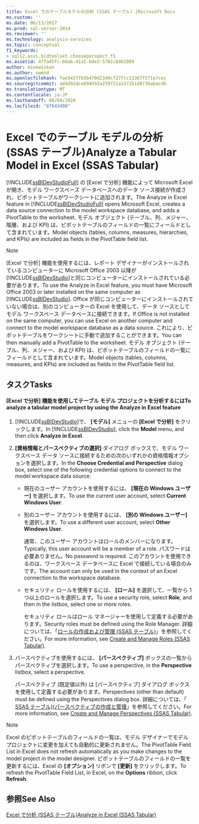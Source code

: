 ```yaml
---
title: Excel でのテーブルモデルの分析 (SSAS テーブル) |Microsoft Docs
ms.custom: ''
ms.date: 06/13/2017
ms.prod: sql-server-2014
ms.reviewer: ''
ms.technology: analysis-services
ms.topic: conceptual
f1_keywords:
- sql12.asvs.bidtoolset.chooseperspect.f1
ms.assetid: 47fa45fc-60ab-41a1-bde3-5781c8462889
author: minewiskan
ms.author: owend
ms.openlocfilehash: fae542ffb5b470d23d9cf27fcc11367f571e7cec
ms.sourcegitcommit: ad4d92dce894592a259721a1571b1d8736abacdb
ms.translationtype: MT
ms.contentlocale: ja-JP
ms.lasthandoff: 08/04/2020
ms.locfileid: "87643490"
---
```

# <a name="analyze-a-tabular-model-in-excel-ssas-tabular"></a><span data-ttu-id="0d3f4-102">Excel でのテーブル モデルの分析 (SSAS テーブル)</span><span class="sxs-lookup"><span data-stu-id="0d3f4-102">Analyze a Tabular Model in Excel (SSAS Tabular)</span></span>
  <span data-ttu-id="0d3f4-103">[!INCLUDE[ssBIDevStudioFull](../../includes/ssbidevstudiofull-md.md)] の [Excel で分析] 機能によって Microsoft Excel が開き、モデル ワークスペース データベースへのデータ ソース接続が作成され、ピボットテーブルがワークシートに追加されます。</span><span class="sxs-lookup"><span data-stu-id="0d3f4-103">The Analyze in Excel feature in [!INCLUDE[ssBIDevStudioFull](../../includes/ssbidevstudiofull-md.md)] opens Microsoft Excel, creates a data source connection to the model workspace database, and adds a PivotTable to the worksheet.</span></span> <span data-ttu-id="0d3f4-104">モデル オブジェクト (テーブル、列、メジャー、階層、および KPI) は、ピボットテーブルのフィールドの一覧にフィールドとして含まれています。</span><span class="sxs-lookup"><span data-stu-id="0d3f4-104">Model objects (tables, columns, measures, hierarchies, and KPIs) are included as fields in the PivotTable field list.</span></span>  
  
> [!NOTE]  
>  <span data-ttu-id="0d3f4-105">[Excel で分析] 機能を使用するには、レポート デザイナーがインストールされているコンピューターに Microsoft Office 2003 以降が [!INCLUDE[ssBIDevStudio](../../includes/ssbidevstudio-md.md)]と同じコンピューターにインストールされている必要があります。</span><span class="sxs-lookup"><span data-stu-id="0d3f4-105">To use the Analyze in Excel feature, you must have Microsoft Office 2003 or later installed on the same computer as [!INCLUDE[ssBIDevStudio](../../includes/ssbidevstudio-md.md)].</span></span> <span data-ttu-id="0d3f4-106">Office が同じコンピューターにインストールされていない場合は、別のコンピューターの Excel を使用して、データ ソースとしてモデル ワークスペース データベースに接続できます。</span><span class="sxs-lookup"><span data-stu-id="0d3f4-106">If Office is not installed on the same computer, you can use Excel on another computer and connect to the model workspace database as a data source.</span></span> <span data-ttu-id="0d3f4-107">これにより、ピボットテーブルをワークシートに手動で追加することができます。</span><span class="sxs-lookup"><span data-stu-id="0d3f4-107">You can then manually add a PivotTable to the worksheet.</span></span> <span data-ttu-id="0d3f4-108">モデル オブジェクト (テーブル、列、メジャー、および KPI) は、ピボットテーブルのフィールドの一覧にフィールドとして含まれています。</span><span class="sxs-lookup"><span data-stu-id="0d3f4-108">Model objects (tables, columns, measures, and KPIs) are included as fields in the PivotTable field list.</span></span>  
  
## <a name="tasks"></a><span data-ttu-id="0d3f4-109">タスク</span><span class="sxs-lookup"><span data-stu-id="0d3f4-109">Tasks</span></span>  
  
#### <a name="to-analyze-a-tabular-model-project-by-using-the-analyze-in-excel-feature"></a><span data-ttu-id="0d3f4-110">[Excel で分析] 機能を使用してテーブル モデル プロジェクトを分析するには</span><span class="sxs-lookup"><span data-stu-id="0d3f4-110">To analyze a tabular model project by using the Analyze in Excel feature</span></span>  
  
1.  <span data-ttu-id="0d3f4-111">[!INCLUDE[ssBIDevStudio](../../includes/ssbidevstudio-md.md)]で、 **[モデル]** メニューの **[Excel で分析]** をクリックします。</span><span class="sxs-lookup"><span data-stu-id="0d3f4-111">In [!INCLUDE[ssBIDevStudio](../../includes/ssbidevstudio-md.md)], click the **Model** menu, and then click **Analyze in Excel**.</span></span>  
  
2.  <span data-ttu-id="0d3f4-112">**[資格情報とパースペクティブの選択]** ダイアログ ボックスで、モデル ワークスペース データ ソースに接続するための次のいずれかの資格情報オプションを選択します。</span><span class="sxs-lookup"><span data-stu-id="0d3f4-112">In the **Choose Credential and Perspective** dialog box, select one of the following credential options to connect to the model workspace data source:</span></span>  
  
    -   <span data-ttu-id="0d3f4-113">現在のユーザー アカウントを使用するには、 **[現在の Windows ユーザー]** を選択します。</span><span class="sxs-lookup"><span data-stu-id="0d3f4-113">To use the current user account, select **Current Windows User**.</span></span>  
  
    -   <span data-ttu-id="0d3f4-114">別のユーザー アカウントを使用するには、 **[別の Windows ユーザー]** を選択します。</span><span class="sxs-lookup"><span data-stu-id="0d3f4-114">To use a different user account, select **Other Windows User**.</span></span>  
  
         <span data-ttu-id="0d3f4-115">通常、このユーザー アカウントはロールのメンバーになります。</span><span class="sxs-lookup"><span data-stu-id="0d3f4-115">Typically, this user account will be a member of a role.</span></span> <span data-ttu-id="0d3f4-116">パスワードは必要ありません。</span><span class="sxs-lookup"><span data-stu-id="0d3f4-116">No password is required.</span></span> <span data-ttu-id="0d3f4-117">このアカウントを使用できるのは、ワークスペース データベースに Excel で接続している場合のみです。</span><span class="sxs-lookup"><span data-stu-id="0d3f4-117">The account can only be used in the context of an Excel connection to the workspace database.</span></span>  
  
    -   <span data-ttu-id="0d3f4-118">セキュリティ ロールを使用するには、 **[ロール]** を選択して、一覧から 1 つ以上のロールを選択します。</span><span class="sxs-lookup"><span data-stu-id="0d3f4-118">To use a security role, select **Role**, and then in the listbox, select one or more roles.</span></span>  
  
         <span data-ttu-id="0d3f4-119">セキュリティ ロールはロール マネージャーを使用して定義する必要があります。</span><span class="sxs-lookup"><span data-stu-id="0d3f4-119">Security roles must be defined using the Role Manager.</span></span> <span data-ttu-id="0d3f4-120">詳細については、「[ロールの作成および管理 (SSAS テーブル)](roles-ssas-tabular.md)」を参照してください。</span><span class="sxs-lookup"><span data-stu-id="0d3f4-120">For more information, see [Create and Manage Roles &#40;SSAS Tabular&#41;](roles-ssas-tabular.md).</span></span>  
  
3.  <span data-ttu-id="0d3f4-121">パースペクティブを使用するには、 **[パースペクティブ]** ボックスの一覧からパースペクティブを選択します。</span><span class="sxs-lookup"><span data-stu-id="0d3f4-121">To use a perspective, in the **Perspective** listbox, select a perspective.</span></span>  
  
     <span data-ttu-id="0d3f4-122">パースペクティブ (既定値以外) は [パースペクティブ] ダイアログ ボックスを使用して定義する必要があります。</span><span class="sxs-lookup"><span data-stu-id="0d3f4-122">Perspectives (other than default) must be defined using the Perspectives dialog box.</span></span> <span data-ttu-id="0d3f4-123">詳細については、「 [SSAS テーブル&#41;&#40;パースペクティブの作成と管理](perspectives-ssas-tabular.md)」を参照してください。</span><span class="sxs-lookup"><span data-stu-id="0d3f4-123">For more information, see [Create and Manage Perspectives &#40;SSAS Tabular&#41;](perspectives-ssas-tabular.md).</span></span>  
  
> [!NOTE]  
>  <span data-ttu-id="0d3f4-124">Excel のピボットテーブルのフィールドの一覧は、モデル デザイナーでモデル プロジェクトに変更を加えても自動的に更新されません。</span><span class="sxs-lookup"><span data-stu-id="0d3f4-124">The PivotTable Field List in Excel does not refresh automatically as you make changes to the model project in the model designer.</span></span> <span data-ttu-id="0d3f4-125">ピボットテーブルのフィールドの一覧を更新するには、Excel の **[オプション]** リボンで **[更新]** をクリックします。</span><span class="sxs-lookup"><span data-stu-id="0d3f4-125">To refresh the PivotTable Field List, in Excel, on the **Options** ribbon, click **Refresh**.</span></span>  
  
## <a name="see-also"></a><span data-ttu-id="0d3f4-126">参照</span><span class="sxs-lookup"><span data-stu-id="0d3f4-126">See Also</span></span>  
 [<span data-ttu-id="0d3f4-127">Excel で分析 &#40;SSAS テーブル&#41;</span><span class="sxs-lookup"><span data-stu-id="0d3f4-127">Analyze in Excel &#40;SSAS Tabular&#41;</span></span>](analyze-in-excel-ssas-tabular.md)  
  
  
